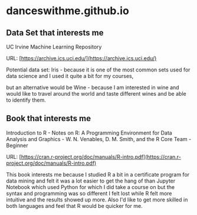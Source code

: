# danceswithme.github.io

## Data Set that interests me
UC Irvine Machine Learning Repository

URL: [https://archive.ics.uci.edu/](https://archive.ics.uci.edu/)

Potential data set: Iris - because it is one of the most common sets used for data science and I used it quite a bit for my courses,

but an alternative would be Wine - because I am interested in wine and would like to travel around the world and taste different wines and be able to identify them.

## Book that interests me
Introduction to R - Notes on R: A Programming Environment for Data Analysis and Graphics - W. N. Venables, D. M. Smith, and the R Core Team - Beginner

URL: [https://cran.r-project.org/doc/manuals/R-intro.pdf](https://cran.r-project.org/doc/manuals/R-intro.pdf)

This book interests me because I studied R a bit in a certificate program for data mining and felt it was a lot easier to get the hang of than Jupyter Notebook which used Python for which I did take a course on but the syntax and programming was so different I felt lost while R felt more intuitive and the results showed up more. Also I'd like to get more skilled in both languages and feel that R would be quicker for me.
